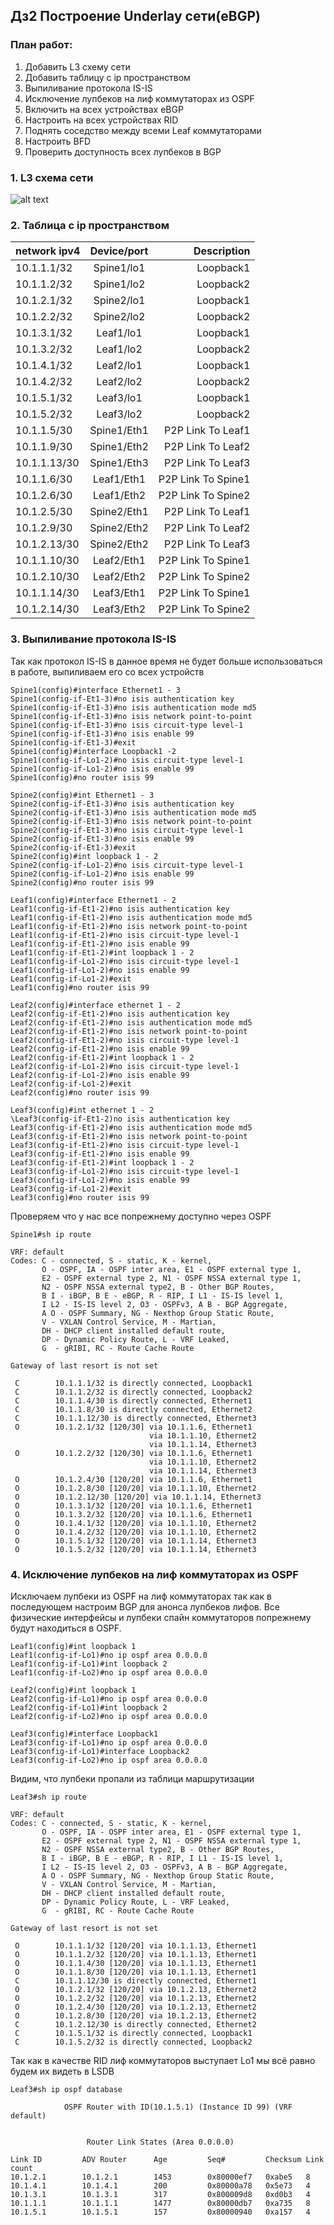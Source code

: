 ## Дз2 Построение Underlay сети(eBGP)
### План работ:
1. Добавить L3 схему сети
2. Добавить таблицу с ip пространством
3. Выпиливание протокола IS-IS
4. Исключение лупбеков на лиф коммутаторах из OSPF
4. Включить на всех устройствах eBGP
5. Настроить на всех устройствах RID
6. Поднять соседство между всеми Leaf коммутаторами
7. Настроить BFD
8. Проверить доступность всех лупбеков в BGP

### 1. L3 схема сети
![alt text](../ДЗ1_Основы_Проектирования_Сети/image.png)

### 2. Таблица с ip пространством
| network ipv4 | Device/port|    Description    |
|--------------|:----------:| -----------------:|
| 10.1.1.1/32  | Spine1/lo1 |     Loopback1     |
| 10.1.1.2/32  | Spine1/lo2 |     Loopback2     |
| 10.1.2.1/32  | Spine2/lo1 |     Loopback1     |
| 10.1.2.2/32  | Spine2/lo2 |     Loopback2     |
| 10.1.3.1/32  |  Leaf1/lo1 |     Loopback1     |
| 10.1.3.2/32  |  Leaf1/lo2 |     Loopback2     |
| 10.1.4.1/32  |  Leaf2/lo1 |     Loopback1     |
| 10.1.4.2/32  |  Leaf2/lo2 |     Loopback2     |
| 10.1.5.1/32  |  Leaf3/lo1 |     Loopback1     |
| 10.1.5.2/32  |  Leaf3/lo2 |     Loopback2     |
| 10.1.1.5/30  | Spine1/Eth1| P2P Link To Leaf1 |
| 10.1.1.9/30  | Spine1/Eth2| P2P Link To Leaf2 |
| 10.1.1.13/30 | Spine1/Eth3| P2P Link To Leaf3 |
| 10.1.1.6/30  | Leaf1/Eth1 | P2P Link To Spine1|
| 10.1.2.6/30  | Leaf1/Eth2 | P2P Link To Spine2|
| 10.1.2.5/30  | Spine2/Eth1| P2P Link To Leaf1 |
| 10.1.2.9/30  | Spine2/Eth2| P2P Link To Leaf2 |
| 10.1.2.13/30 | Spine2/Eth2| P2P Link To Leaf3 |
| 10.1.1.10/30 | Leaf2/Eth1 | P2P Link To Spine1|
| 10.1.2.10/30 | Leaf2/Eth2 | P2P Link To Spine2|
| 10.1.1.14/30 | Leaf3/Eth1 | P2P Link To Spine1|
| 10.1.2.14/30 | Leaf3/Eth2 | P2P Link To Spine2|

### 3. Выпиливание протокола IS-IS
Так как протокол IS-IS в данное время не будет больше использоваться в работе, выпиливаем его со всех устройств

```console
Spine1(config)#interface Ethernet1 - 3
Spine1(config-if-Et1-3)#no isis authentication key
Spine1(config-if-Et1-3)#no isis authentication mode md5
Spine1(config-if-Et1-3)#no isis network point-to-point
Spine1(config-if-Et1-3)#no isis circuit-type level-1
Spine1(config-if-Et1-3)#no isis enable 99
Spine1(config-if-Et1-3)#exit
Spine1(config)#interface Loopback1 -2
Spine1(config-if-Lo1-2)#no isis circuit-type level-1
Spine1(config-if-Lo1-2)#no isis enable 99
Spine1(config)#no router isis 99

Spine2(config)#int Ethernet1 - 3
Spine2(config-if-Et1-3)#no isis authentication key
Spine2(config-if-Et1-3)#no isis authentication mode md5
Spine2(config-if-Et1-3)#no isis network point-to-point
Spine2(config-if-Et1-3)#no isis circuit-type level-1
Spine2(config-if-Et1-3)#no isis enable 99
Spine2(config-if-Et1-3)#exit
Spine2(config)#int loopback 1 - 2
Spine2(config-if-Lo1-2)#no isis circuit-type level-1
Spine2(config-if-Lo1-2)#no isis enable 99
Spine2(config)#no router isis 99

Leaf1(config)#interface Ethernet1 - 2
Leaf1(config-if-Et1-2)#no isis authentication key
Leaf1(config-if-Et1-2)#no isis authentication mode md5
Leaf1(config-if-Et1-2)#no isis network point-to-point
Leaf1(config-if-Et1-2)#no isis circuit-type level-1
Leaf1(config-if-Et1-2)#no isis enable 99
Leaf1(config-if-Et1-2)#int loopback 1 - 2
Leaf1(config-if-Lo1-2)#no isis circuit-type level-1
Leaf1(config-if-Lo1-2)#no isis enable 99
Leaf1(config-if-Lo1-2)#exit
Leaf1(config)#no router isis 99

Leaf2(config)#interface ethernet 1 - 2
Leaf2(config-if-Et1-2)#no isis authentication key
Leaf2(config-if-Et1-2)#no isis authentication mode md5
Leaf2(config-if-Et1-2)#no isis network point-to-point
Leaf2(config-if-Et1-2)#no isis circuit-type level-1
Leaf2(config-if-Et1-2)#no isis enable 99
Leaf2(config-if-Et1-2)#int loopback 1 - 2
Leaf2(config-if-Lo1-2)#no isis circuit-type level-1
Leaf2(config-if-Lo1-2)#no isis enable 99
Leaf2(config-if-Lo1-2)#exit
Leaf2(config)#no router isis 99

Leaf3(config)#int ethernet 1 - 2
\Leaf3(config-if-Et1-2)no isis authentication key
Leaf3(config-if-Et1-2)#no isis authentication mode md5
Leaf3(config-if-Et1-2)#no isis network point-to-point
Leaf3(config-if-Et1-2)#no isis circuit-type level-1
Leaf3(config-if-Et1-2)#no isis enable 99
Leaf3(config-if-Et1-2)#int loopback 1 - 2
Leaf3(config-if-Lo1-2)#no isis circuit-type level-1
Leaf3(config-if-Lo1-2)#no isis enable 99
Leaf3(config-if-Lo1-2)#exit
Leaf3(config)#no router isis 99
```

Проверяем что у нас все попрежнему доступно через OSPF

```console
Spine1#sh ip route

VRF: default
Codes: C - connected, S - static, K - kernel, 
       O - OSPF, IA - OSPF inter area, E1 - OSPF external type 1,
       E2 - OSPF external type 2, N1 - OSPF NSSA external type 1,
       N2 - OSPF NSSA external type2, B - Other BGP Routes,
       B I - iBGP, B E - eBGP, R - RIP, I L1 - IS-IS level 1,
       I L2 - IS-IS level 2, O3 - OSPFv3, A B - BGP Aggregate,
       A O - OSPF Summary, NG - Nexthop Group Static Route,
       V - VXLAN Control Service, M - Martian,
       DH - DHCP client installed default route,
       DP - Dynamic Policy Route, L - VRF Leaked,
       G  - gRIBI, RC - Route Cache Route

Gateway of last resort is not set

 C        10.1.1.1/32 is directly connected, Loopback1
 C        10.1.1.2/32 is directly connected, Loopback2
 C        10.1.1.4/30 is directly connected, Ethernet1
 C        10.1.1.8/30 is directly connected, Ethernet2
 C        10.1.1.12/30 is directly connected, Ethernet3
 O        10.1.2.1/32 [120/30] via 10.1.1.6, Ethernet1
                               via 10.1.1.10, Ethernet2
                               via 10.1.1.14, Ethernet3
 O        10.1.2.2/32 [120/30] via 10.1.1.6, Ethernet1
                               via 10.1.1.10, Ethernet2
                               via 10.1.1.14, Ethernet3
 O        10.1.2.4/30 [120/20] via 10.1.1.6, Ethernet1
 O        10.1.2.8/30 [120/20] via 10.1.1.10, Ethernet2
 O        10.1.2.12/30 [120/20] via 10.1.1.14, Ethernet3
 O        10.1.3.1/32 [120/20] via 10.1.1.6, Ethernet1
 O        10.1.3.2/32 [120/20] via 10.1.1.6, Ethernet1
 O        10.1.4.1/32 [120/20] via 10.1.1.10, Ethernet2
 O        10.1.4.2/32 [120/20] via 10.1.1.10, Ethernet2
 O        10.1.5.1/32 [120/20] via 10.1.1.14, Ethernet3
 O        10.1.5.2/32 [120/20] via 10.1.1.14, Ethernet3
```

### 4. Исключение лупбеков на лиф коммутаторах из OSPF
Исключаем лупбеки из OSPF на лиф коммутаторах так как в последующем настроим BGP для анонса лупбеков лифов. Все физические интерфейсы и лупбеки спайн коммутаторов попрежнему будут находиться в OSPF.

```console
Leaf1(config)#int loopback 1
Leaf1(config-if-Lo1)#no ip ospf area 0.0.0.0
Leaf1(config-if-Lo1)#int loopback 2
Leaf1(config-if-Lo2)#no ip ospf area 0.0.0.0

Leaf2(config)#int loopback 1
Leaf2(config-if-Lo1)#no ip ospf area 0.0.0.0
Leaf2(config-if-Lo1)#int loopback 2
Leaf2(config-if-Lo2)#no ip ospf area 0.0.0.0

Leaf3(config)#interface Loopback1
Leaf3(config-if-Lo1)#no ip ospf area 0.0.0.0
Leaf3(config-if-Lo1)#interface Loopback2
Leaf3(config-if-Lo2)#no ip ospf area 0.0.0.0
```
Видим, что лупбеки пропали из таблици маршрутизации

```console
Leaf3#sh ip route

VRF: default
Codes: C - connected, S - static, K - kernel, 
       O - OSPF, IA - OSPF inter area, E1 - OSPF external type 1,
       E2 - OSPF external type 2, N1 - OSPF NSSA external type 1,
       N2 - OSPF NSSA external type2, B - Other BGP Routes,
       B I - iBGP, B E - eBGP, R - RIP, I L1 - IS-IS level 1,
       I L2 - IS-IS level 2, O3 - OSPFv3, A B - BGP Aggregate,
       A O - OSPF Summary, NG - Nexthop Group Static Route,
       V - VXLAN Control Service, M - Martian,
       DH - DHCP client installed default route,
       DP - Dynamic Policy Route, L - VRF Leaked,
       G  - gRIBI, RC - Route Cache Route

Gateway of last resort is not set

 O        10.1.1.1/32 [120/20] via 10.1.1.13, Ethernet1
 O        10.1.1.2/32 [120/20] via 10.1.1.13, Ethernet1
 O        10.1.1.4/30 [120/20] via 10.1.1.13, Ethernet1
 O        10.1.1.8/30 [120/20] via 10.1.1.13, Ethernet1
 C        10.1.1.12/30 is directly connected, Ethernet1
 O        10.1.2.1/32 [120/20] via 10.1.2.13, Ethernet2
 O        10.1.2.2/32 [120/20] via 10.1.2.13, Ethernet2
 O        10.1.2.4/30 [120/20] via 10.1.2.13, Ethernet2
 O        10.1.2.8/30 [120/20] via 10.1.2.13, Ethernet2
 C        10.1.2.12/30 is directly connected, Ethernet2
 C        10.1.5.1/32 is directly connected, Loopback1
 C        10.1.5.2/32 is directly connected, Loopback2
```

Так как в качестве RID лиф коммутаторов выступает Lo1 мы всё равно будем их видеть в LSDB


```console
Leaf3#sh ip ospf database 

            OSPF Router with ID(10.1.5.1) (Instance ID 99) (VRF default)


                 Router Link States (Area 0.0.0.0)

Link ID         ADV Router      Age         Seq#         Checksum Link count
10.1.2.1        10.1.2.1        1453        0x80000ef7   0xabe5   8
10.1.4.1        10.1.4.1        200         0x80000a78   0x5e73   4
10.1.3.1        10.1.3.1        317         0x800009d8   0xd0b3   4
10.1.1.1        10.1.1.1        1477        0x80000db7   0xa735   8
10.1.5.1        10.1.5.1        157         0x80000940   0xa157   4
```